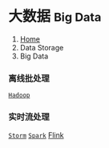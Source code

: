 # <span class="fa fa-database" aria-hidden="true"></span> 大数据 <small>Big Data</small>

<ol class="breadcrumb"><li><a href="/">Home</a></li><li class="active">Data Storage</li><li class="active">Big Data</li></ol>

### 离线批处理

<a class="btn btn-default" href="/data/bigdata/hadoop/overview.md" role="button">`Hadoop`</a>

### 实时流处理

<a class="btn btn-default" href="/data/bigdata/storm/overview.md" role="button">`Storm`</a> <a class="btn btn-default" href="/data/bigdata/spark/overview.md" role="button">`Spark`</a> <a class="btn btn-default" href="/data/bigdata/flink/overview.md" role="button">Flink</a>


